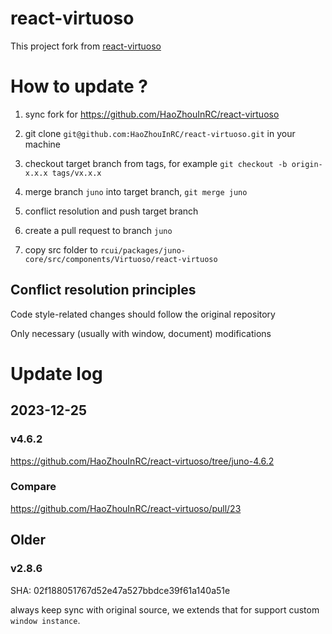 # react-virtuoso

This project fork from [react-virtuoso](https://github.com/petyosi/react-virtuoso.git)

# How to update ?

1. sync fork for https://github.com/HaoZhouInRC/react-virtuoso

2. git clone `git@github.com:HaoZhouInRC/react-virtuoso.git` in your machine

3. checkout target branch from tags, for example `git checkout -b origin-x.x.x tags/vx.x.x`

4. merge branch `juno` into target branch, `git merge juno`

5. conflict resolution and push target branch

6. create a pull request to branch `juno`

7. copy src folder to `rcui/packages/juno-core/src/components/Virtuoso/react-virtuoso`

## Conflict resolution principles

Code style-related changes should follow the original repository

Only necessary (usually with window, document) modifications

# Update log

## 2023-12-25

### v4.6.2

https://github.com/HaoZhouInRC/react-virtuoso/tree/juno-4.6.2

### Compare

https://github.com/HaoZhouInRC/react-virtuoso/pull/23

## Older

### v2.8.6

SHA: 02f188051767d52e47a527bbdce39f61a140a51e

always keep sync with original source, we extends that for support custom `window instance`.
